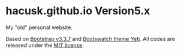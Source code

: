 # hacusk.github.io Version5.x

My "old" personal website.

Based on [Bootstrap v3.3.7](http://getbootstrap.com) and [Bootswatch theme Yeti](http://bootswatch.com/yeti/).
All codes are released under the [MIT license](https://github.com/hacusk/hacusk.net/blob/master/LICENSE).

